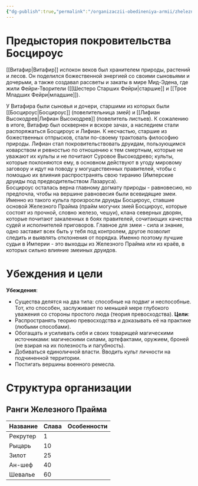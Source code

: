 ```yaml
---
{"dg-publish":true,"permalink":"/organizaczii-obedineniya-armii/zheleznyj-prajm/","dgPassFrontmatter":true}
---
```


# Предыстория покровительства Босцироус
[[Витафир\|Витафир]] испокон веков был хранителем природы, растений и лесов. Он поделился божественной энергией со своими сыновьями и дочерьми, а также создавал рассветы и закаты в мире Мид-Эдена, где жили Фейри-Творители ([[Шестеро Старших Фейри\|старшие]] и [[Трое Младших Фейри\|младшие]]).

У Витафира были сыновья и дочери, старшими из которых были [[Босцироус\|Босцироус]] (повелительница змей) и [[Лифиан Высокодрев\|Лифиан Высокодрев]] (повелитель листьев). 
К сожалению в итоге, Витафир был осквернен и вскоре зачах, а наследием стали распоряжаться Босцироус и Лифиан. К несчастью, старшие из божественных отпрысков, стали по-своему трактовать философию природы. 
Лифиан стал покровительствовать друидам, пользующимся коварством и ревностью по отношению к тем смертным, которые не уважают их культы и не почитают Суровое Высокодрево; культы, которые поклоняются ему, в основном действуют в угоду мировому заговору и идут на поводу у могущественных правителей, чтобы с помощью их влияния распространять свою тиранию (Имперские друиды под предводительством Лазаруса).  
Босцироус осталась верна главному догмату природы - равновесию, но предпочла, чтобы на вершине равновесия были всевидящие змеи. Именно из такого культа произросли друиды Босцироус, ставшие основой Железного Прайма (прайм могучих змей Босцироус, которые состоят из прочной, словно железо, чешуи), клана северных дворян, которые почитают закаленных в боях правителей, сочитающих качества судей и исполнителей приговоров. Главное для змеи - сила и знание, одно заставит всех быть у тебя под контролем, другое позволит следить и выявлять отклонения от порядка.
Именно поэтому лучшие судьи в Империи - это выходцы из Железного Прайма или из краёв, в которых сильно влияние змеиных друидов.

# Убеждения и цели

**Убеждения**: 
- Существа делятся на два типа: способные на подвиг и неспособные. Тот, кто способен, заслуживает по меньшей мере глубокого уважения со стороны простого люда (теория превосходства).
**Цели**: 
- Распространять теорию превосходства и доказывать её на практике (любыми способами).
- Обогащать и усиливать себя и своих товарищей магическими источниками: магическими силами, артефактами, оружием, броней (не взирая на их полезность и пагубность).
- Добиваться единоличной власти. Вводить культ личности на подчиненной территории.
- Постигать вершины военного ремесла.

# Структура организации

## Ранги Железного Прайма

| Название | Слава | Особенности |
| -------- | ----- | ----------- |
| Рекрутер | 1     |             |
| Рыцарь   | 10    |             |
| Зилот    | 25    |             |
| Ан-шеф   | 40    |             |
| Шевалье  | 60    |             |

